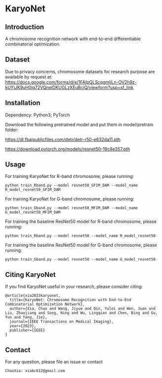 # KaryoNet

## Introduction

A chromosome recognition network with end-to-end differentiable combinatorial optimization.

## Dataset

Due to privacy concerns, chromosome datasets for research purpose are available by request at: https://docs.google.com/forms/d/e/1FAIpQLScqgmljLn-OV2h9z-kUYjJK9uH0jq72VQneIDKUGLzXEuBciQ/viewform?usp=sf_link 

## Installation

Dependency: Python3; PyTorch

Download the following pretrained model and put them in model/pretrain folder:

https://dl.fbaipublicfiles.com/detr/detr-r50-e632da11.pth

https://download.pytorch.org/models/resnet50-19c8e357.pth

## Usage

For training KaryoNet for R-band chromosome, please running:
    
    python train_Rband.py --model resnet50_GFIM_DAM --model_name R_model_resnet50_GFIM_DAM

For training KaryoNet for G-band chromosome, please running:
    
    python train_Gband.py --model resnet50_MFIM_DAM --model_name G_model_resnet50_MFIM_DAM

For training the baseline ResNet50 model for R-band chromosome, please running:

    python train_Rband.py --model resnet50 --model_name R_model_resnet50

For training the baseline ResNet50 model for G-band chromosome, please running:

    python train_Gband.py --model resnet50 --model_name G_model_resnet50

## Citing KaryoNet

If you find KaryoNet useful in your research, please consider citing:

    @article{xia2023karyonet,  
      title={KaryoNet: Chromosome Recognition with End-to-End Combinatorial Optimization Network},  
      author={Xia, Chao and Wang, Jiyue and Qin, Yulei and Wen, Juan and Liu, Zhaojiang and Song, Ning and Wu, Lingqian and Chen, Bing and Gu, Yun and Yang, Jie},  
      journal={IEEE Transactions on Medical Imaging},  
      year={2023},  
      publisher={IEEE}  
    }

## Contact

For any question, please file an issue or contact

    ChaoXia: xiabc612@gmail.com
